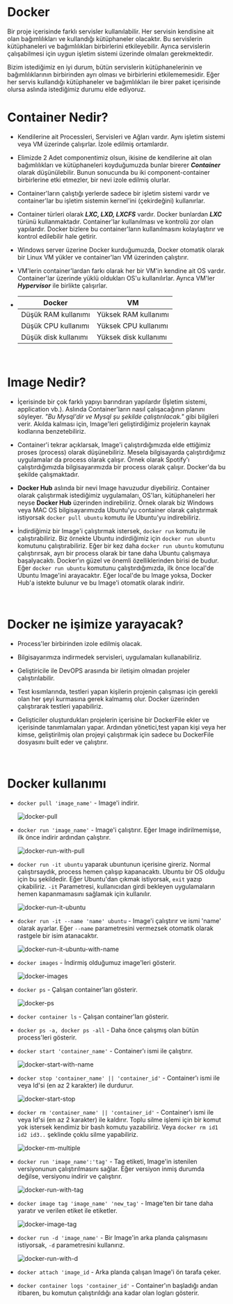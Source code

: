 # Docker

Bir proje içerisinde farklı servisler kullanılabilir. Her servisin kendisine ait olan bağımlılıkları ve kullandığı kütüphaneler olacaktır. Bu servislerin kütüphaneleri ve bağımlılıkları birbirlerini etkileyebilir. Ayrıca servislerin çalışabilmesi için uygun işletim sistemi üzerinde olmaları gerekmektedir. 

Bizim istediğimiz en iyi durum, bütün servislerin kütüphanelerinin ve bağımlılıklarının birbirinden ayrı olması ve birbirlerini etkilememesidir.
Eğer her servis kullandığı kütüphaneler ve bağımlılıkları ile birer paket içerisinde olursa aslında istediğimiz durumu elde ediyoruz.

# Container Nedir?

- Kendilerine ait Processleri, Servisleri ve Ağları vardır. Aynı işletim sistemi veya VM üzerinde çalışırlar. İzole edilmiş ortamlardır.

- Elimizde 2 Adet componentimiz olsun, ikisine de kendilerine ait olan bağımlılıkları ve kütüphaneleri koyduğumuzda bunlar birerer ***Container*** olarak düşünülebilir. Bunun sonucunda bu iki component-container birbirlerine etki etmezler, bir nevi izole edilmiş olurlar.

- Container'ların çalıştığı yerlerde sadece bir işletim sistemi vardır ve container'lar bu işletim sistemin kernel'ini (çekirdeğini) kullanırlar.

- Container türleri olarak ***LXC, LXD, LXCFS*** vardır. Docker bunlardan ***LXC*** türünü kullanmaktadır. Container'lar kullanılması ve kontrolü zor olan yapılardır. Docker bizlere bu container'ların kullanılmasını kolaylaştırır ve kontrol edilebilir hale getirir.

- Windows server üzerine Docker kurduğumuzda, Docker otomatik olarak bir Linux VM yükler ve container'ları VM üzerinden çalıştırır.

- VM'lerin container'lardan farkı olarak her bir VM'in kendine ait OS vardır. Container'lar üzerinde yüklü oldukları OS'u kullanılırlar. Ayrıca VM'ler ***Hypervisor*** ile birlikte çalışırlar.

 -  |Docker|VM|
    |---|---|
    |Düşük RAM kullanımı|Yüksek RAM kullanımı|
    |Düşük CPU kullanımı|Yüksek CPU kullanımı|
    |Düşük disk kullanımı|Yüksek disk kullanımı|
 
 <br>

# Image Nedir?

- İçerisinde bir çok farklı yapıyı barındıran yapılardır (İşletim sistemi, application vb.). Aslında Container'ların nasıl çalışacağının planını söyleyer. *"Bu Mysql'dir ve Mysql şu şekilde çalıştırılacak."* gibi bilgileri verir. Akılda kalması için, Image'leri geliştirdiğimiz projelerin kaynak kodlarına benzetebiliriz.

- Container'i tekrar açıklarsak, Image'i çalıştırdığımızda elde ettiğimiz proses (process) olarak düşünebiliriz. Mesela bilgisayarda çalıştırdığımız uygulamalar da process olarak çalışır. Örnek olarak Spotify'ı çalıştırdığımızda bilgisayarımızda bir process olarak çalışır. Docker'da bu şekilde çalışmaktadır.

- **Docker Hub** aslında bir nevi Image havuzudur diyebiliriz. Container olarak çalıştırmak istediğimiz uygulamaları, OS'ları, kütüphaneleri her neyse **Docker Hub** üzerinden indirebiliriz. Örnek olarak biz Windows veya MAC OS bilgisayarımızda Ubuntu'yu container olarak çalıştırmak istiyorsak `docker pull ubuntu` komutu ile Ubuntu'yu indirebiliriz.

- İndirdiğimiz bir Image'i çalıştırmak istersek, `docker run` komutu ile çalıştırabiliriz. Biz örnekte Ubuntu indirdiğimiz için `docker run ubuntu` komutunu çalıştırabiliriz. Eğer bir kez daha `docker run ubuntu` komutunu çalıştırırsak, ayrı bir process olarak bir tane daha Ubuntu çalışmaya başalyacaktı. Docker'ın güzel ve önemli özelliklerinden birisi de budur. Eğer `docker run ubuntu` komutunu çalıştırdığımızda, ilk önce local'de Ubuntu Image'ini arayacaktır. Eğer local'de bu Image yoksa, Docker Hub'a istekte bulunur ve bu Image'i otomatik olarak indirir.

<br>

# Docker ne işimize yarayacak?

- Process'ler birbirinden izole edilmiş olacak.

- Bilgisayarımıza indirmedek servisleri, uygulamaları kullanabiliriz.

- Geliştiricile ile DevOPS arasında bir iletişim olmadan projeler çalıştırılabilir.

- Test kısımlarında, testleri yapan kişilerin projenin çalışması için gerekli olan her şeyi kurmasına gerek kalmamış olur. Docker üzerinden çalıştırarak testleri yapabiliriz.

- Gelişticiler oluşturdukları projelerin içerisine bir DockerFile ekler ve içerisinde tanımlamaları yapar. Ardından yönetici,test yapan kişi veya her kimse, geliştirilmiş olan projeyi çalıştırmak için sadece bu DockerFile dosyasını built eder ve çalıştırır. 

<br>

# Docker kullanımı

- `docker pull 'image_name'` - Image'i indirir.  

  ![docker-pull](https://user-images.githubusercontent.com/44196434/158028781-08922038-53a6-4290-9760-c0f81fbb1a7e.png)

- `docker run 'image_name'`	- Image'i çalıştırır. Eğer Image indirilmemişse, ilk önce indirir ardından çalıştırır. 

  ![docker-run-with-pull](https://user-images.githubusercontent.com/44196434/158028818-c78ace81-e444-4529-9aec-4d760872f5a4.png)

- `docker run -it ubuntu` yaparak ubuntunun içerisine gireriz. Normal çalıştırsaydık, process hemen çalışıp kapanacaktı. Ubuntu bir OS olduğu için bu şekildedir. Eğer Ubuntu'dan çıkmak istiyorsak, `exit` yazıp çıkabiliriz. `-it` Parametresi, kullanıcıdan girdi bekleyen uygulamaların hemen kapanmamasını sağlamak için kullanılır.

  ![docker-run-it-ubuntu](https://user-images.githubusercontent.com/44196434/158028839-d8fa0271-4df9-407e-8cd5-f083bd3c1f1d.png)
 
- `docker run -it --name 'name' ubuntu` - Image'i çalıştırır ve ismi 'name' olarak ayarlar. Eğer `--name` parametresini vermezsek otomatik olarak rastgele bir isim atanacaktır.

  ![docker-run-it-ubuntu-with-name](https://user-images.githubusercontent.com/44196434/158028868-2064dc51-a661-4728-8fe3-d637acb6b9dd.png)

- `docker images` - İndirmiş olduğumuz image'leri gösterir.

  ![docker-images](https://user-images.githubusercontent.com/44196434/158028884-658e4f2f-a665-46da-9665-60d0e9eb4aa4.png)

- `docker ps` - Çalışan container'ları gösterir. 

  ![docker-ps](https://user-images.githubusercontent.com/44196434/158028891-8bc29425-9b9c-4bd3-98dd-e1506ef8114d.png)

- `docker container ls` - Çalışan container'ları gösterir. 

- `docker ps -a, docker ps -all` - Daha önce çalışmış olan bütün process'leri gösterir.

- `docker start 'container_name'` - Container'ı ismi ile çalıştırır.

  ![docker-start-with-name](https://user-images.githubusercontent.com/44196434/158029134-c9741705-8fc4-470e-ae5b-77bd8883e7a2.png)

- `docker stop 'container_name' || 'container_id'` - Container'ı ismi ile veya Id'si (en az 2 karakter) ile durdurur.

  ![docker-start-stop](https://user-images.githubusercontent.com/44196434/158028929-774e8c9f-8441-4959-be0b-86038a64f16f.png)

- `docker rm 'container_name' || 'container_id'` - Container'ı ismi ile veya Id'si (en az 2 karakter) ile kaldırır. Toplu silme işlemi için bir komut yok istersek kendimiz bir bash komutu yazabiliriz. Veya `docker rm id1 id2 id3..` şeklinde çoklu silme yapabiliriz.

  ![docker-rm-multiple](https://user-images.githubusercontent.com/44196434/158028977-b0532199-6386-4285-8280-3339ec6de27f.png)

- `docker run 'image_name':'tag'` - Tag etiketi, Image'in istenilen versiyonunun çalıştırılmasını sağlar. Eğer versiyon inmiş durumda değilse, versiyonu indirir ve çalıştırır.

  ![docker-run-with-tag](https://user-images.githubusercontent.com/44196434/158028999-48c4fbfb-1296-4642-be91-1c02ada1a760.png)

- `docker image tag 'image_name' 'new_tag'` - Image'ten bir tane daha yaratır ve verilen etiket ile etiketler.

  ![docker-image-tag](https://user-images.githubusercontent.com/44196434/158029091-8e2ea1bd-246e-4e3a-ae2e-436665320e9b.png)

- `docker run -d 'image_name'` - Bir Image'in arka planda çalışmasını istiyorsak, `-d` parametresini kullanırız.

  ![docker-run-with-d](https://user-images.githubusercontent.com/44196434/158029109-94757efc-17ff-417d-a371-ce6f52a95641.png)

- `docker attach 'image_id` - Arka planda çalışan Image'i ön tarafa çeker.

- `docker container logs 'container_id'` - Container'ın başladığı andan itibaren, bu komutun çalıştırıldığı ana kadar olan logları gösterir.
